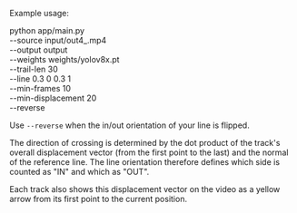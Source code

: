 Example usage:

python app/main.py \
    --source input/out4_.mp4 \
    --output output \
    --weights weights/yolov8x.pt \
    --trail-len 30 \
    --line 0.3 0 0.3 1 \
    --min-frames 10 \
    --min-displacement 20 \
    --reverse

Use `--reverse` when the in/out orientation of your line is flipped.

The direction of crossing is determined by the dot product of the
track's overall displacement vector (from the first point to the last)
and the normal of the reference line. The line orientation therefore
defines which side is counted as "IN" and which as "OUT".

Each track also shows this displacement vector on the video as a yellow
arrow from its first point to the current position.
